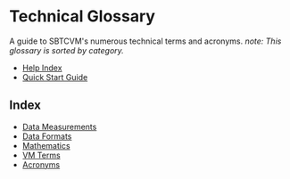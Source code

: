 # Technical Glossary
A guide to SBTCVM's numerous technical terms and acronyms.
_note: This glossary is sorted by category._

- [Help Index](../index.md)
- [Quick Start Guide](../../../guide.md)

## Index

- [Data Measurements](glossary_datameasure.md)
- [Data Formats](glossary_dataform.md)
- [Mathematics](glossary_math.md)
- [VM Terms](glossary_vm.md)
- [Acronyms](glossary_acronyms.md)


